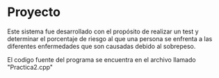 # Proyecto
Este sistema fue desarrollado con el propósito de realizar un test y determinar el porcentaje de riesgo al que una persona se enfrenta a las diferentes enfermedades que son causadas debido al sobrepeso.


El codigo fuente del programa se encuentra en el archivo llamado "Practica2.cpp"
